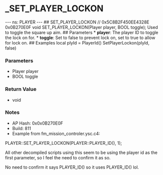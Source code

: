 # _SET_PLAYER_LOCKON

--- ns: PLAYER --- ## SET_PLAYER_LOCKON  // 0x5C8B2F450EE4328E 0x0B270E0F void SET_PLAYER_LOCKON(Player player, BOOL toggle);  Used to toggle the square up aim.  ## Parameters * **player**: The player ID to toggle the lock on for. * **toggle**: Set to false to prevent lock on, set to true to allow for lock on.  ## Examples  local plyId = PlayerId() SetPlayerLockon(plyId, false)

### Parameters
* Player player
* BOOL toggle

### Return Value
* void

### Notes
* AP Hash: 0x0x0B270E0F
* Build: 811
* Example from fm_mission_controler.ysc.c4:

PLAYER::SET_PLAYER_LOCKON(PLAYER::PLAYER_ID(), 1);

All other decompiled scripts using this seem to be using the player id as the first parameter, so I feel the need to confirm it as so.

No need to confirm it says PLAYER_ID() so it uses PLAYER_ID() lol.

